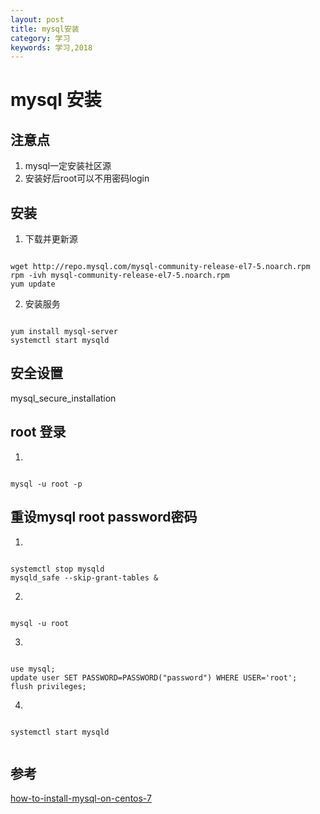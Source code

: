 ```yaml
---
layout: post
title: mysql安装
category: 学习
keywords: 学习,2018
---
```



# mysql 安装

## 注意点

1. mysql一定安装社区源
2. 安装好后root可以不用密码login


## 安装

1. 下载并更新源

```

wget http://repo.mysql.com/mysql-community-release-el7-5.noarch.rpm
rpm -ivh mysql-community-release-el7-5.noarch.rpm
yum update

```

2. 安装服务


```

yum install mysql-server
systemctl start mysqld

```

## 安全设置 

mysql_secure_installation


## root 登录

1. 

``` 

mysql -u root -p 

```


## 重设mysql root password密码

1. 
```

systemctl stop mysqld
mysqld_safe --skip-grant-tables &

```

2. 

```

mysql -u root 

```

3. 

```

use mysql;
update user SET PASSWORD=PASSWORD("password") WHERE USER='root';
flush privileges;

```

4. 


```

systemctl start mysqld


```

## 参考

[how-to-install-mysql-on-centos-7](https://linode.com/docs/databases/mysql/how-to-install-mysql-on-centos-7/)
